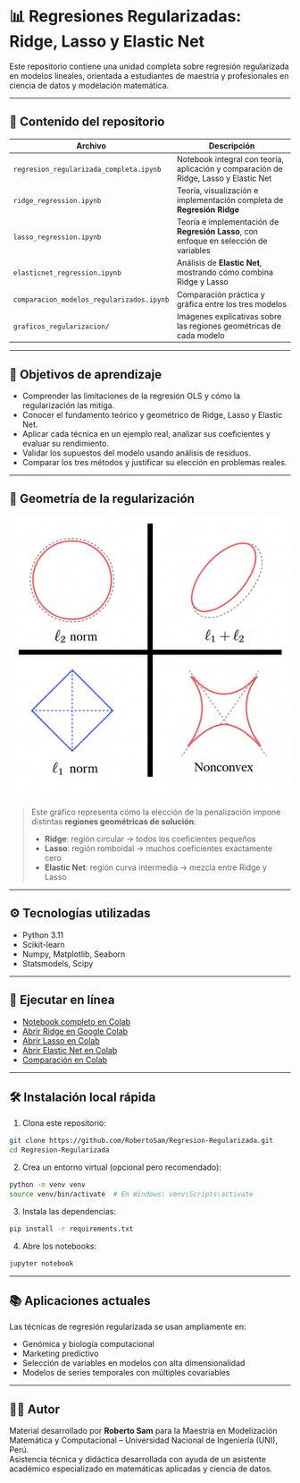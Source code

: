 # 📊 Regresiones Regularizadas: Ridge, Lasso y Elastic Net

Este repositorio contiene una unidad completa sobre regresión regularizada en modelos lineales, orientada a estudiantes de maestría y profesionales en ciencia de datos y modelación matemática.

---

## 📁 Contenido del repositorio

| Archivo | Descripción |
|--------|-------------|
| `regresion_regularizada_completa.ipynb` | Notebook integral con teoría, aplicación y comparación de Ridge, Lasso y Elastic Net |
| `ridge_regression.ipynb` | Teoría, visualización e implementación completa de **Regresión Ridge** |
| `lasso_regression.ipynb` | Teoría e implementación de **Regresión Lasso**, con enfoque en selección de variables |
| `elasticnet_regression.ipynb` | Análisis de **Elastic Net**, mostrando cómo combina Ridge y Lasso |
| `comparacion_modelos_regularizados.ipynb` | Comparación práctica y gráfica entre los tres modelos |
| `graficos_regularizacion/` | Imágenes explicativas sobre las regiones geométricas de cada modelo |

---

## 🎯 Objetivos de aprendizaje

- Comprender las limitaciones de la regresión OLS y cómo la regularización las mitiga.
- Conocer el fundamento teórico y geométrico de Ridge, Lasso y Elastic Net.
- Aplicar cada técnica en un ejemplo real, analizar sus coeficientes y evaluar su rendimiento.
- Validar los supuestos del modelo usando análisis de residuos.
- Comparar los tres métodos y justificar su elección en problemas reales.

---

## 🧠 Geometría de la regularización

![Geometría de Ridge, Lasso y Elastic Net](graficos_regularizacion/A_2D_digital_illustration_displays_geometric_repre.png)

> Este gráfico representa cómo la elección de la penalización impone distintas **regiones geométricas de solución**:
> - **Ridge**: región circular → todos los coeficientes pequeños
> - **Lasso**: región romboidal → muchos coeficientes exactamente cero
> - **Elastic Net**: región curva intermedia → mezcla entre Ridge y Lasso

---

## ⚙️ Tecnologías utilizadas

- Python 3.11
- Scikit-learn
- Numpy, Matplotlib, Seaborn
- Statsmodels, Scipy

---

## 🚀 Ejecutar en línea

- [Notebook completo en Colab](https://colab.research.google.com/github/RobertoSam/Regresion-Regularizada/blob/main/regresion_regularizada_completa.ipynb)
- [Abrir Ridge en Google Colab](https://colab.research.google.com/github/RobertoSam/Regresion-Regularizada/blob/main/ridge_regression.ipynb)
- [Abrir Lasso en Colab](https://colab.research.google.com/github/RobertoSam/Regresion-Regularizada/blob/main/lasso_regression.ipynb)
- [Abrir Elastic Net en Colab](https://colab.research.google.com/github/RobertoSam/Regresion-Regularizada/blob/main/elasticnet_regression.ipynb)
- [Comparación en Colab](https://colab.research.google.com/github/RobertoSam/Regresion-Regularizada/blob/main/comparacion_modelos_regularizados.ipynb)

---

## 🛠 Instalación local rápida

1. Clona este repositorio:
```bash
git clone https://github.com/RobertoSam/Regresion-Regularizada.git
cd Regresion-Regularizada
```

2. Crea un entorno virtual (opcional pero recomendado):
```bash
python -m venv venv
source venv/bin/activate  # En Windows: venv\Scripts\activate
```

3. Instala las dependencias:
```bash
pip install -r requirements.txt
```

4. Abre los notebooks:
```bash
jupyter notebook
```

---

## 📚 Aplicaciones actuales

Las técnicas de regresión regularizada se usan ampliamente en:

- Genómica y biología computacional
- Marketing predictivo
- Selección de variables en modelos con alta dimensionalidad
- Modelos de series temporales con múltiples covariables

---

## 👨‍🏫 Autor

Material desarrollado por **Roberto Sam** para la Maestría en Modelización Matemática y Computacional – Universidad Nacional de Ingeniería (UNI), Perú.  
Asistencia técnica y didáctica desarrollada con ayuda de un asistente académico especializado en matemáticas aplicadas y ciencia de datos.
